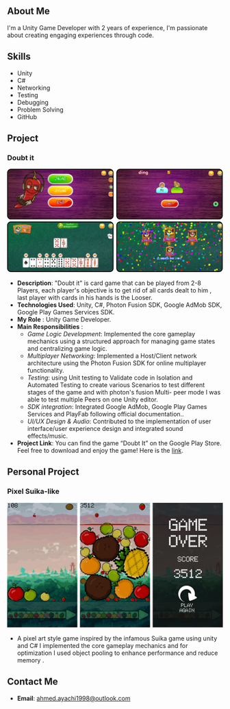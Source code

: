 ## About Me
I'm a Unity Game Developer with 2 years of experience, I'm passionate about creating engaging experiences through code.
## Skills
- Unity 
- C#
- Networking
- Testing
- Debugging
- Problem Solving
- GitHub

##  Project
### Doubt it 
![in_game_screen_shot](/assets/ingame_screen_shots.png)
- **Description**: "Doubt it" is  card game that can be played from 2-8 Players, each player's objective is to get rid of all cards dealt to him , last player with cards in his hands is the Looser.
- **Technologies Used**: Unity, C#, Photon Fusion SDK, Google AdMob SDK, Google Play Games Services SDK.
- **My Role** : Unity Game Developer. 
- **Main Responsibilities** : 
	- *Game Logic Development*: Implemented the core gameplay mechanics using a structured approach for managing game states and centralizing game logic.
	- *Multiplayer Networking*: Implemented a Host/Client network architecture using the Photon Fusion SDK for online multiplayer functionality.  
	- *Testing*: using Unit testing to Validate code in Isolation and Automated Testing to create various Scenarios to test different stages of the game and with photon's fusion Multi- peer mode I was able to test multiple Peers on one Unity editor.
	- *SDK integration*: Integrated Google AdMob, Google Play Games Services and PlayFab following official documentation.. 
	- *UI/UX Design & Audio*: Contributed to the implementation of user interface/user experience design and integrated sound effects/music.
 - **Project Link**: You can find the game “Doubt It” on the Google Play Store. Feel free to download and enjoy the game! Here is the [link](https://play.google.com/store/apps/details?id=com.SpicyHarissa.Doubt_It).

## Personal Project
### Pixel Suika-like
![in_game_screen_shot](/assets/Pixel_Suika_Shots.png)
- A pixel art style game inspired by the infamous Suika game using unity and C# I implemented the core gameplay mechanics and for optimization I used object pooling to enhance performance and reduce memory .

## Contact Me
- **Email**: ahmed.ayachi1998@outlook.com
